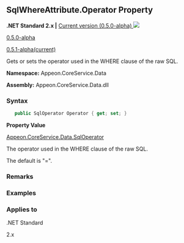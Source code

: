 ## **SqlWhereAttribute.Operator Property**

**.NET Standard 2.x |**  <a href="javascript:void(0)" class="dropdown">Current version (0.5.0-alpha) <img src="~/images/dropdown.png"/></a>

<div class="otherversions"  value="versdiv">

<a href="javascript:void(0)">0.5.0-alpha</a>

<a href="javascript:void(0)">0.5.1-alpha(current)</a>

</div>

Gets or sets the operator used in the WHERE clause of the raw SQL.

 **Namespace:** Appeon.CoreService.Data

 **Assembly:** Appeon.CoreService.Data.dll

### **Syntax**

```c#
   public SqlOperator Operator { get; set; }
```

**Property Value**

[Appeon.CoreService.Data.SqlOperator](../../../SqlOperator/SqlOperator.html)

The operator used in the WHERE clause of the raw SQL.

The default is "=".

### **Remarks**



### **Examples**



### **Applies to**

.NET Standard 

2.x